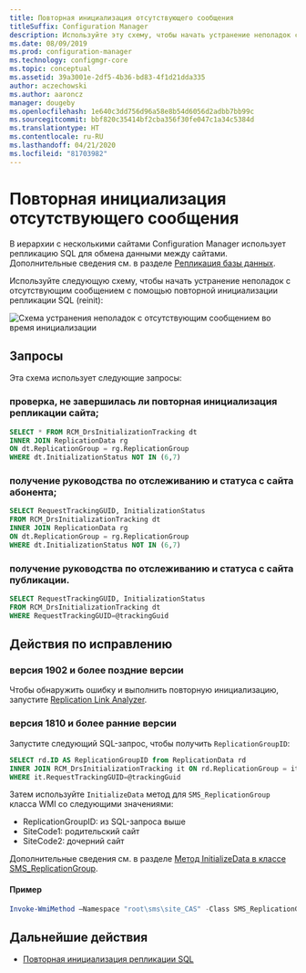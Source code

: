 ```yaml
---
title: Повторная инициализация отсутствующего сообщения
titleSuffix: Configuration Manager
description: Используйте эту схему, чтобы начать устранение неполадок с отсутствующим сообщением с помощью повторной инициализации репликации SQL в Configuration Manager
ms.date: 08/09/2019
ms.prod: configuration-manager
ms.technology: configmgr-core
ms.topic: conceptual
ms.assetid: 39a3001e-2df5-4b36-bd83-4f1d21dda335
author: aczechowski
ms.author: aaroncz
manager: dougeby
ms.openlocfilehash: 1e640c3dd756d96a58e8b54d6056d2adbb7bb99c
ms.sourcegitcommit: bbf820c35414bf2cba356f30fe047c1a34c5384d
ms.translationtype: HT
ms.contentlocale: ru-RU
ms.lasthandoff: 04/21/2020
ms.locfileid: "81703982"
---
```

# <a name="reinit-missing-message"></a>Повторная инициализация отсутствующего сообщения

В иерархии с несколькими сайтами Configuration Manager использует репликацию SQL для обмена данными между сайтами. Дополнительные сведения см. в разделе [Репликация базы данных](../../../plan-design/hierarchy/database-replication.md).

Используйте следующую схему, чтобы начать устранение неполадок с отсутствующим сообщением с помощью повторной инициализации репликации SQL (reinit):

![Схема устранения неполадок с отсутствующим сообщением во время инициализации](media/reinit-missing-message.svg)

## <a name="queries"></a>Запросы

Эта схема использует следующие запросы:

### <a name="check-if-site-replication-hasnt-finished-reinit"></a>проверка, не завершилась ли повторная инициализация репликации сайта;

```sql
SELECT * FROM RCM_DrsInitializationTracking dt
INNER JOIN ReplicationData rg
ON dt.ReplicationGroup = rg.ReplicationGroup
WHERE dt.InitializationStatus NOT IN (6,7)
```

### <a name="get-the-trackingguid--status-from-subscriber-site"></a>получение руководства по отслеживанию и статуса с сайта абонента;

```sql
SELECT RequestTrackingGUID, InitializationStatus
FROM RCM_DrsInitializationTracking dt
INNER JOIN ReplicationData rg
ON dt.ReplicationGroup = rg.ReplicationGroup
WHERE dt.InitializationStatus NOT IN (6,7)
```

### <a name="get-the-trackingguid--status-from-the-publishing-site"></a>получение руководства по отслеживанию и статуса с сайта публикации.

```sql
SELECT RequestTrackingGUID, InitializationStatus
FROM RCM_DrsInitializationTracking dt
WHERE RequestTrackingGUID=@trackingGuid
```

## <a name="remediation-actions"></a>Действия по исправлению

### <a name="version-1902-and-later"></a>версия 1902 и более поздние версии

Чтобы обнаружить ошибку и выполнить повторную инициализацию, запустите [Replication Link Analyzer](../monitor-replication.md#BKMK_RLA).

### <a name="version-1810-and-earlier"></a>версия 1810 и более ранние версии

Запустите следующий SQL-запрос, чтобы получить `ReplicationGroupID`:

```sql
SELECT rd.ID AS ReplicationGroupID from ReplicationData rd
INNER JOIN RCM_DrsInitializationTracking it ON rd.ReplicationGroup = it.ReplicationGroup
WHERE it.RequestTrackingGUID=@trackingGuid
```

Затем используйте `InitializeData` метод для `SMS_ReplicationGroup` класса WMI со следующими значениями:

- ReplicationGroupID: из SQL-запроса выше
- SiteCode1: родительский сайт
- SiteCode2: дочерний сайт

Дополнительные сведения см. в разделе [Метод InitializeData в классе SMS_ReplicationGroup](../../../../develop/reference/core/servers/configure/initializedata-method-in-class-sms_replicationgroup.md).

#### <a name="example"></a>Пример

```PowerShell
Invoke-WmiMethod –Namespace "root\sms\site_CAS" -Class SMS_ReplicationGroup –Name InitializeData -ArgumentList "20", "CAS", "PR1"
```

## <a name="next-steps"></a>Дальнейшие действия

- [Повторная инициализация репликации SQL](sql-replication-reinit.md)
